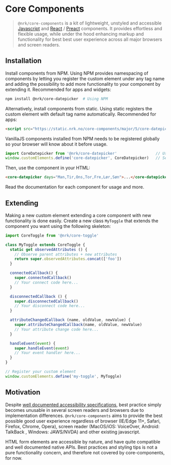 # Core Components

> `@nrk/core-components` is a kit of lightweight, unstyled and accessible [Javascript](https://stackoverflow.com/questions/20435653/what-is-vanillajs) and [React](https://reactjs.org/) / [Preact](https://github.com/developit/preact-compat) components. It provides effortless and flexible usage, while under the hood enhancing markup and functionality for best best user experience across all major browsers and screen readers.


## Installation

Install components from NPM. Using NPM provides namespacing of components by letting you
register the custom element under any tag name and adding the possibility to add more functionality to
your component by extending it. Recommended for apps and widgets:

```bash
npm install @nrk/core-datepicker  # Using NPM
```

Alternatively, install components from static.
Using static registers the custom element with default tag name automatically. Recommended for apps:

```html
<script src="https://static.nrk.no/core-components/major/5/core-datepicker/core-datepicker.min.js"></script>  <!-- Using static -->
```

VanillaJS components installed from NPM needs to be registered globally so your browser
will know about it before usage.

```js
import CoreDatepicker from '@nrk/core-datepicker'                 // Using NPM
window.customElements.define('core-datepicker', CoreDatepicker)   // Set to 'my-datepicker' for own namespace
```

Then, use the component in your HTML:

```html
<core-datepicker days="Man,Tir,Ons,Tor,Fre,Lør,Søn">...</core-datepicker>
```
Read the documentation for each component for usage and more.


## Extending

Making a new custom element extending a core component with new functionality is done easily.
Create a new class `MyToggle` that extends the component you want using the following skeleton:

```js
import CoreToggle from '@nrk/core-toggle'

class MyToggle extends CoreToggle {
  static get observedAttributes () {
    // Observe parent attributes + new attributes
    return super.observedAttributes.concat(['foo'])
  }

  connectedCallback() {
    super.connectedCallback()
    // Your connect code here...
  }

  disconnectedCallback () {
    super.disconnectedCallback()
    // Your disconnect code here...
  }

  attributeChangedCallback (name, oldValue, newValue) {
    super.attributeChangedCallback(name, oldValue, newValue)
    // Your attribute change code here...
  }

  handleEvent(event) {
    super.handleEvent(event)
    // Your event handler here...
  }
}

// Register your custom element
window.customElements.define('my-toggle', MyToggle)
```

## Motivation
Despite [well documented accessibility specifications](https://www.w3.org/TR/wai-aria-practices-1.1/), best practice simply becomes unusable in several screen readers and browsers due to implementation differences. `@nrk/core-components` aims to provide the best possible good user experience regardless of browser (IE/Edge 11+, Safari, Firefox, Chrome, Opera), screen reader (MacOS/iOS: VoiceOver, Android: TalkBack , Windows: JAWS/NVDA) and other existing javascript.

HTML form elements are accessible by nature, and have quite compatible and well documented native APIs.
Best practices and styling tips is not a pure functionality concern, and therefore not covered by core-components, for now.
